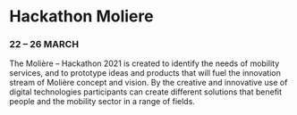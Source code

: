 # Hackathon Moliere

### 22 – 26 MARCH

The Molière – Hackathon 2021 is created to identify the needs of mobility services, and to prototype ideas and products that will fuel the innovation stream of Molière concept and vision. By the creative and innovative use of digital technologies participants can create different solutions that benefit people and the mobility sector in a range of fields. 
